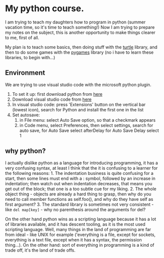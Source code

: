 # My python course.

I am trying to teach my daughters how to program in python (summer vacation time, so it's time to teach something!) 
Now I am trying to prepare my notes on the subject, this is another opportunity to make things clearer to me, first of all.

My plan is to teach some basics, then doing stuff with the [turtle](https://docs.python.org/3/library/turtle.html) library, and then to do some games with the [pygames](https://www.pygame.org/wiki/GettingStarted) library (no i have to learn these libraries, to begin with...)

## Environment 

We are trying to use visual studio code with the microsoft python plugin.

1. To set it up: first download python from [here](https://www.python.org/downloads/)
2. Download visual studio code from [here](https://code.visualstudio.com/Download)
3. In visual studio code: press 'Extensions' button on the vertical bar (lowest icon), search for Python and install the first one in the list
4. Set autosave:
    1. in File menu: select Auto Save option, so that a checkmark appears
    2. in Code menu, select Preferences, then select settings, search for auto save, for Auto Save select afterDelay for Auto Save Delay select 1

## why python?

I actually dislike python as a language for introducing programming, it has a very confusing syntax, at least I think that the it is confusing to a learner for the following reasons:
    1. The indentation business is quite confusing for a start, then some lines must end with a : symbol, followed by an increase in indentation; then watch out when indentation decreases, that means you get out of the block; that one is a too subtle cue for my liking.
    2. The whole object thing - objects are already a hard thing to grasp, then why do you need to call member functions as self.foo(), and why do they have self as first argument?
    3. The standard library is sometimes not very consistent - like ```del map[key]``` - why no parenthesis around the arguments for del?

On the other hand python wins as a scripting language because it has a lot of libraries available, and it has descent tooling, as it is the most used scripting language.
Well, many things in the land of programming are far from ideal - like UNIX for example ('everything is a file, except for sockets, everything is a text file, except when it has a syntax, the permission thing...). On the other hand: sort of everything in programming is a kind of trade off, it's the land of trade offs.
